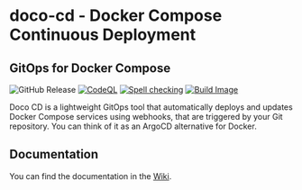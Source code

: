 # doco-cd - Docker Compose Continuous Deployment

## GitOps for Docker Compose

![GitHub Release](https://img.shields.io/github/v/release/kimdre/doco-cd?display_name=tag&label=Release)
[![CodeQL](https://github.com/kimdre/doco-cd/actions/workflows/github-code-scanning/codeql/badge.svg)](https://github.com/kimdre/doco-cd/actions/workflows/github-code-scanning/codeql)
[![Spell checking](https://github.com/kimdre/doco-cd/actions/workflows/spelling.yaml/badge.svg)](https://github.com/kimdre/doco-cd/actions/workflows/spelling.yaml)
[![Build Image](https://github.com/kimdre/doco-cd/actions/workflows/build.yaml/badge.svg)](https://github.com/kimdre/doco-cd/actions/workflows/build.yaml)


Doco CD is a lightweight GitOps tool that automatically deploys and updates Docker Compose services using webhooks, that are triggered by your Git repository.
You can think of it as an ArgoCD alternative for Docker.

## Documentation

You can find the documentation in the [Wiki](https://github.com/kimdre/doco-cd/wiki).

